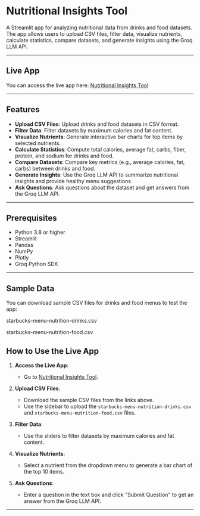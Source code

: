 # Nutritional Insights Tool

A Streamlit app for analyzing nutritional data from drinks and food datasets. The app allows users to upload CSV files, filter data, visualize nutrients, calculate statistics, compare datasets, and generate insights using the Groq LLM API.

---

## Live App

You can access the live app here: [Nutritional Insights Tool](https://nutrition-tool-46vpq9ug8akd3szufcwuvy.streamlit.app/)

---

## Features

- **Upload CSV Files**: Upload drinks and food datasets in CSV format.
- **Filter Data**: Filter datasets by maximum calories and fat content.
- **Visualize Nutrients**: Generate interactive bar charts for top items by selected nutrients.
- **Calculate Statistics**: Compute total calories, average fat, carbs, fiber, protein, and sodium for drinks and food.
- **Compare Datasets**: Compare key metrics (e.g., average calories, fat, carbs) between drinks and food.
- **Generate Insights**: Use the Groq LLM API to summarize nutritional insights and provide healthy menu suggestions.
- **Ask Questions**: Ask questions about the dataset and get answers from the Groq LLM API.

---

## Prerequisites

- Python 3.8 or higher
- Streamlit
- Pandas
- NumPy
- Plotly
- Groq Python SDK

---
## Sample Data
You can download sample CSV files for drinks and food menus to test the app:

starbucks-menu-nutrition-drinks.csv

starbucks-menu-nutrition-food.csv

## How to Use the Live App

1. **Access the Live App**:
   - Go to [Nutritional Insights Tool](https://nutrition-tool-46vpq9ug8akd3szufcwuvy.streamlit.app/).

2. **Upload CSV Files**:
   - Download the sample CSV files from the links above.
   - Use the sidebar to upload the `starbucks-menu-nutrition-drinks.csv` and `starbucks-menu-nutrition-food.csv` files.

3. **Filter Data**:
   - Use the sliders to filter datasets by maximum calories and fat content.

4. **Visualize Nutrients**:
   - Select a nutrient from the dropdown menu to generate a bar chart of the top 10 items.

5. **Ask Questions**:
   - Enter a question in the text box and click "Submit Question" to get an answer from the Groq LLM API.

---
